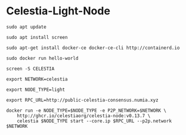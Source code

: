# Celestia-Light-Node
```console
sudo apt update
```
```
sudo apt install screen
```
```
sudo apt-get install docker-ce docker-ce-cli http://containerd.io
```
```
sudo docker run hello-world
```
```
screen -S CELESTIA
```
```
export NETWORK=celestia
```
```
export NODE_TYPE=light
```
```
export RPC_URL=http://public-celestia-consensus.numia.xyz
```
```
docker run -e NODE_TYPE=$NODE_TYPE -e P2P_NETWORK=$NETWORK \
    http://ghcr.io/celestiaorg/celestia-node:v0.13.7 \
    celestia $NODE_TYPE start --core.ip $RPC_URL --p2p.network $NETWORK
```
